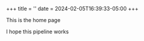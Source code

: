 +++
title = ''
date = 2024-02-05T16:39:33-05:00
+++

This is the home page

I hope this pipeline works
